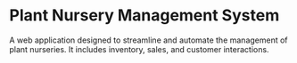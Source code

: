 # Plant Nursery Management System

A web application designed to streamline and automate the management of plant nurseries. It includes inventory, sales, and customer interactions.
